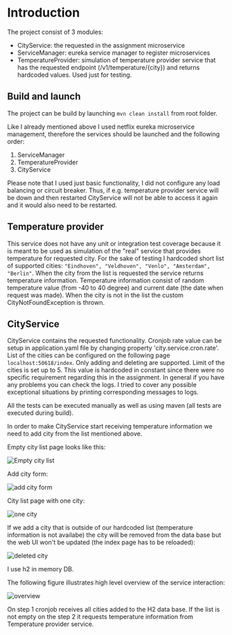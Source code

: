 # Introduction
The project consist of 3 modules:
- CityService: the requested in the assignment microservice
- ServiceManager: eureka service manager to register microservices
- TemperatureProvider: simulation of temperature provider service that has the requested endpoint (/v1/temperature/{city}) 
and returns hardcoded values. Used just for testing.

## Build and launch

The project can be build by launching ```mvn clean install``` from root folder. 

Like I already mentioned above I used netflix eureka microservice management, therefore the services should be launched and the following order:
1. ServiceManager
2. TemperatureProvider
3. CityService 

Please note that I used just basic functionality, I did not configure any load balancing or circuit breaker. Thus, if e.g. temperature provider service will be down and then restarted CityService will not be able to access it again and it would also need to be restarted.
 
## Temperature provider

This service does not have any unit or integration test coverage because it is meant to be used as simulation of the "real" service that provides temperature for requested city.
For the sake of testing I hardcoded short list of supported cities:
```"Eindhoven", "Veldhoven", "Venlo", "Amsterdam", "Berlin"```.
When the city from the list is requested the service returns temperature information. Temperature information consist of random temperature value (from -40 to 40 degree) and current date (the date when request was made).
When the city is not in the list the custom CityNotFoundException is thrown.

## CityService

CityService contains the requested functionality. Cronjob rate value can be setup in application.yaml file by changing property 'city.service.cron.rate'.
List of the cities can be configured on the following page ```localhost:50618/index```. Only adding and deleting are supported. Limit of the cities is set up to 5. This value is hardcoded in constant since there were no specific requirement regarding this in the assignment.
In general if you have any problems you can check the logs. I tried to cover any possible exceptional situations by printing corresponding messages to logs.

All the tests can be executed manually as well as using maven (all tests are executed during build).

In order to make CityService start receiving temperature information we need to add city from the list mentioned above.
   
Empty city list page looks like this:

![Empty city list](https://raw.githubusercontent.com/DimaNike/TemperatureService/master/emptyCityPage.png)

Add city form:

![add city form](https://raw.githubusercontent.com/DimaNike/TemperatureService/master/AddingForm.png)

City list page with one city:

![one city](https://raw.githubusercontent.com/DimaNike/TemperatureService/master/onecity.png)

If we add a city that is outside of our hardcoded list (temperature information is not availabe) the city will be removed from the data base but the web UI won't be updated (the index page has to be reloaded):

![deleted city](https://raw.githubusercontent.com/DimaNike/TemperatureService/master/deletedCity.png)

I use h2 in memory DB.

The following figure illustrates high level overview of the service interaction:

![overview](https://raw.githubusercontent.com/DimaNike/TemperatureService/master/HighLevelOverview.png)

On step 1 cronjob receives all cities added to the H2 data base. If the list is not empty on the step 2 it requests temperature information from Temperature provider service.
